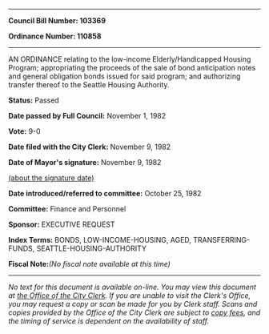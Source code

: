 

********

**Council Bill Number: 103369**
   
**Ordinance Number: 110858**
********

 AN ORDINANCE relating to the low-income Elderly/Handicapped Housing Program; appropriating the proceeds of the sale of bond anticipation notes and general obligation bonds issued for said program; and authorizing transfer thereof to the Seattle Housing Authority.

**Status:** Passed
   
**Date passed by Full Council:** November 1, 1982
   
**Vote:** 9-0
   
**Date filed with the City Clerk:** November 9, 1982
   
**Date of Mayor's signature:** November 9, 1982
   
[(about the signature date)](/~public/approvaldate.htm)
   
   
   
**Date introduced/referred to committee:** October 25, 1982
   
**Committee:** Finance and Personnel
   
**Sponsor:** EXECUTIVE REQUEST
   
   
**Index Terms:** BONDS, LOW-INCOME-HOUSING, AGED, TRANSFERRING-FUNDS, SEATTLE-HOUSING-AUTHORITY

**Fiscal Note:**_(No fiscal note available at this time)_
********

_No text for this document is available on-line. You may view this document at [the Office of the City Clerk](http://www.seattle.gov/leg/clerk/contactUs.htm). If you are unable to visit the Clerk's Office, you may request a copy or scan be made for you by Clerk staff. Scans and copies provided by the Office of the City Clerk are subject to [copy fees](http://clerk.seattle.gov/~public/clerkfees.htm), and the timing of service is dependent on the availability of staff._

